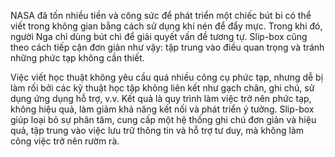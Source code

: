 NASA đã tốn nhiều tiền và công sức để phát triển một chiếc bút bi có thể viết trong không gian bằng cách sử dụng khí nén để đẩy mực. Trong khi đó, người Nga chỉ dùng bút chì để giải quyết vấn đề tương tự. Slip-box cũng theo cách tiếp cận đơn giản như vậy: tập trung vào điều quan trọng và tránh những phức tạp không cần thiết.

Việc viết học thuật không yêu cầu quá nhiều công cụ phức tạp, nhưng dễ bị làm rối bởi các kỹ thuật học tập không liên kết như gạch chân, ghi chú, sử dụng ứng dụng hỗ trợ, v.v. Kết quả là quy trình làm việc trở nên phức tạp, không hiệu quả, làm giảm khả năng kết nối và phát triển ý tưởng. Slip-box giúp loại bỏ sự phân tâm, cung cấp một hệ thống ghi chú đơn giản và hiệu quả, tập trung vào việc lưu trữ thông tin và hỗ trợ tư duy, mà không làm công việc trở nên rườm rà.